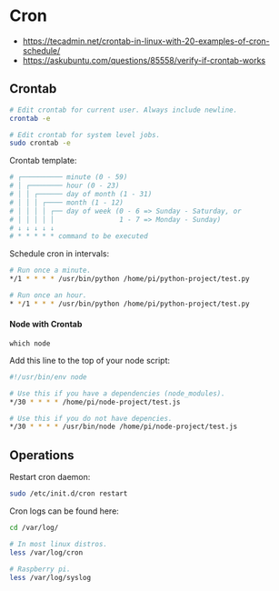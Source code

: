 # Cron

- https://tecadmin.net/crontab-in-linux-with-20-examples-of-cron-schedule/
- https://askubuntu.com/questions/85558/verify-if-crontab-works

## Crontab

```bash
# Edit crontab for current user. Always include newline.
crontab -e

# Edit crontab for system level jobs.
sudo crontab -e
```

Crontab template:
```bash
# ┌────────── minute (0 - 59)
# │ ┌──────── hour (0 - 23)
# │ │ ┌────── day of month (1 - 31)
# │ │ │ ┌──── month (1 - 12)
# │ │ │ │ ┌── day of week (0 - 6 => Sunday - Saturday, or
# │ │ │ │ │                1 - 7 => Monday - Sunday)
# ↓ ↓ ↓ ↓ ↓
# * * * * * command to be executed
```

Schedule cron in intervals:
```bash
# Run once a minute.
*/1 * * * * /usr/bin/python /home/pi/python-project/test.py

# Run once an hour.
* */1 * * * /usr/bin/python /home/pi/python-project/test.py

```

#### Node with Crontab


```
which node
```

Add this line to the top of your node script:

```bash
#!/usr/bin/env node
```

```bash
# Use this if you have a dependencies (node_modules).
*/30 * * * * /home/pi/node-project/test.js

# Use this if you do not have depencies.
*/30 * * * * /usr/bin/node /home/pi/node-project/test.js
```

## Operations
Restart cron daemon:
```bash
sudo /etc/init.d/cron restart
```

Cron logs can be found here:
```bash
cd /var/log/

# In most linux distros.
less /var/log/cron

# Raspberry pi.
less /var/log/syslog
```
